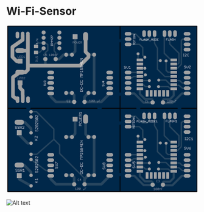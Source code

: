 # Wi-Fi-Sensor

[![PCB](/screenshots/PCB_top.png)](/screenshots/PCB_bottom.png "PCB Board")

![Alt text](/relative/path/to/img.jpg?raw=true "Optional Title")
